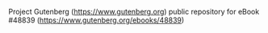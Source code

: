 Project Gutenberg (https://www.gutenberg.org) public repository for eBook #48839 (https://www.gutenberg.org/ebooks/48839)
